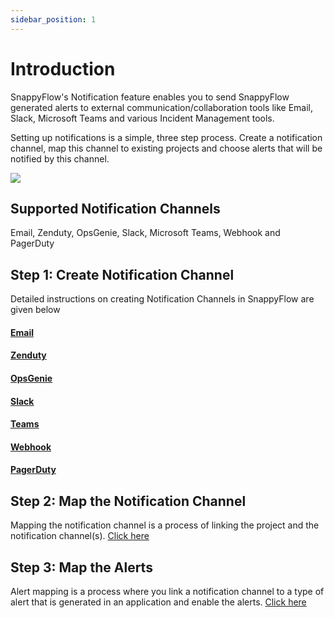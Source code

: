 ```yaml
---
sidebar_position: 1
---
```


# Introduction

SnappyFlow's Notification feature enables you to send SnappyFlow generated alerts to external communication/collaboration tools like Email, Slack, Microsoft Teams and various Incident Management tools.

Setting up notifications is a simple, three step process. Create a notification channel, map this channel to existing projects and choose alerts that will be notified by this channel.

<img src="/img/Notifications/Images/process.png" /><br />

## Supported Notification Channels
Email, Zenduty, OpsGenie, Slack, Microsoft Teams, Webhook and PagerDuty



## Step 1: Create Notification Channel

Detailed instructions on creating Notification Channels in SnappyFlow are given below

#### [Email](/docs/selfhosted-turbo/Alerts_notifications/Notifications/Create_Notification_Channel/email) 

#### [Zenduty](/docs/selfhosted-turbo/Alerts_notifications/Notifications/Create_Notification_Channel/zenduty)

#### [OpsGenie](/docs/selfhosted-turbo/Alerts_notifications/Notifications/Create_Notification_Channel/opsGenie) 

#### [Slack](/docs/selfhosted-turbo/Alerts_notifications/Notifications/Create_Notification_Channel/slack)

#### [Teams](/docs/selfhosted-turbo/Alerts_notifications/Notifications/Create_Notification_Channel/teams)

#### [Webhook](/docs/selfhosted-turbo/Alerts_notifications/Notifications/Create_Notification_Channel/webhook)  

#### [PagerDuty ](/docs/selfhosted-turbo/Alerts_notifications/Notifications/Create_Notification_Channel/pagerDuty)

## Step 2: Map the Notification Channel

Mapping the notification channel is a process of linking the project and the notification channel(s). [Click here](/docs/selfhosted-turbo/Alerts_notifications/Notifications/Map_Notification_Alerts/map_projects_to_channels)

## Step 3: Map the Alerts

Alert mapping is a process where you link a notification channel to a type of alert that is generated in an application and enable the alerts. [Click here](/docs/selfhosted-turbo/Alerts_notifications/Notifications/Map_Notification_Alerts/alert_mapping) 



